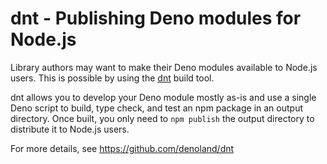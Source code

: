 # dnt - Publishing Deno modules for Node.js

Library authors may want to make their Deno modules available to Node.js users.
This is possible by using the [dnt](https://github.com/denoland/dnt) build tool.

dnt allows you to develop your Deno module mostly as-is and use a single Deno
script to build, type check, and test an npm package in an output directory.
Once built, you only need to `npm publish` the output directory to distribute it
to Node.js users.

For more details, see https://github.com/denoland/dnt
